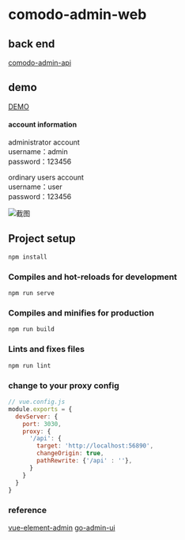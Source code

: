 # comodo-admin-web

## back end
[comodo-admin-api](https://github.com/xtthaop/comodo-admin-api.git)

## demo
[DEMO](https://zxctb.top:8081)

#### account information
administrator account    
username：admin    
password：123456    

ordinary users account   
username：user   
password：123456     

![截图](https://github.com/xtthaop/image-lib/blob/master/image/screenshot.png?raw=true)

## Project setup
```
npm install
```

### Compiles and hot-reloads for development
```
npm run serve
```

### Compiles and minifies for production
```
npm run build
```

### Lints and fixes files
```
npm run lint
```

### change to your proxy config
```js
// vue.config.js
module.exports = {
  devServer: {
    port: 3030,
    proxy: {
      '/api': {
        target: 'http://localhost:56890',
        changeOrigin: true,
        pathRewrite: {'/api' : ''},
      }
    }
  }
}
```

### reference
[vue-element-admin](https://github.com/PanJiaChen/vue-element-admin.git)
[go-admin-ui](https://github.com/go-admin-team/go-admin-ui.git)
